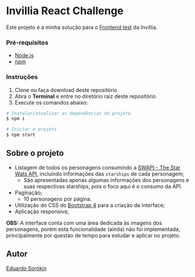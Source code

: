 # Invillia React Challenge

Este projeto é a minha solução para o [Frontend test](https://gist.github.com/IgorMing/3b40a1ed93b51417ac057a7d001754ec) da Invillia.

### Pré-requisitos

- [Node.js](https://nodejs.org)
- [npm](https://www.npmjs.com/get-npm)

### Instruções

1. Clone ou faça download deste repositório
2. Abra o **Terminal** e entre no diretório raiz deste repositório
3. Execute os comandos abaixo:

```bash
# Instalar/atualizar as dependências do projeto
$ npm i

# Iniciar o projeto
$ npm start
```

## Sobre o projeto

- Listagem de todos os personagens consumindo a [SWAPI - The Star Wats API](https://swapi.co/), incluindo informações das `starships` de cada personagem;
  - São apresentadas apenas algumas informações dos personagens e suas respectivas starships, pois o foco aqui é o consumo da API.
- Paginação;
  - 10 personagens por página.
- Utilização do CSS do [Bootstrap 4](https://getbootstrap.com.br/) para a criação da interface;
- Aplicação responsiva;

**OBS:** A interface conta com uma área dedicada às imagens dos personagens, porém esta funcionalidade (ainda) não foi implementada, principalmente por questão de tempo para estudar e aplicar no projeto.

## Autor

[Eduardo Sorókin](https://linkedin.com/in/eduardosorokin)

